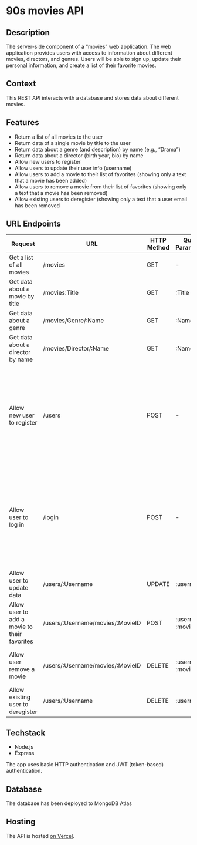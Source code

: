 # 90s movies API

Description
---

The server-side component of a “movies” web application. The web application provides users with access to information about different movies, directors, and genres. Users will be able to sign up, update their personal information, and create a list of their favorite movies.

Context
---

This REST API interacts with a database and stores data about different movies.

Features
---

*   Return a list of all movies to the user
*   Return data of a single movie by title to the user
*   Return data about a genre (and description) by name (e.g., “Drama”)
*   Return data about a director (birth year, bio) by name
*   Allow new users to register
*   Allow users to update their user info (username)
*   Allow users to add a movie to their list of favorites (showing only a text that a movie has been added)
*   Allow users to remove a movie from their list of favorites (showing only a text that a movie has been removed)
*   Allow existing users to deregister (showing only a text that a user email has been removed

URL Endpoints
---

| Request                          | URL           | HTTP Method   | Query Parameters | Request body data format | Response body data format | 
| -------                          | ---           | -----------   | ---------------- | ------------------------ |-------------------- |
| Get a list of all movies         |/movies        | GET           | \-               | None                     | A JSON object holding data about all the movies |
| Get data about a movie by title  |/movies:Title  | GET           | :Title           | None                     | A JSON object holding data about the director |
| Get data about a genre           |/movies/Genre/:Name| GET       | :Name            | None                     | A JSON object holding data about the genre
| Get data about a director by name|/movies/Director/:Name | GET   | :Name            | None                     | A JSON object holding data about a single director
| Allow new user to register       |/users         | POST          | \-               | A JSON object holding data about the user to add, structured like: `{ Username: "examplename", Password: "examplepassword", Email: "user@gmail.com", Birthday: 1980-11-23 }`| A JSON object holding data about the user to add, including an ID: `{ \_id: ObjectId('1'), Username: "examplename", Password: "examplepassword", Email: "user@gmail.com", Birthday: 1980-11-23, FavoriteMovies: \[ \] }`|
| Allow user to log in             |/login         | POST          | \-               | A JSON object holding data about the user to add, structured like: `{ Username: "examplename", Password: "examplepassword" }`| A JSON object holding data about the user to add, including an ID: `{ \_id: ObjectId('1'), Username: "examplename", Password: "examplepassword", Email: "user@gmail.com", Birthday: 1980-11-23, FavoriteMovies: \[ \] }`|
| Allow user to update data        |/users/:Username|UPDATE        | :username        | None A JSON object holding data about the updated information |
| Allow user to add a movie to their favorites|/users/:Username/movies/:MovieID | POST | :username, :movieID | None | A JSON Object holding data about the User and the movie that was added |
| Allow user remove a movie|/users/:Username/movies/:MovieID| DELETE |:username, :movieID | None | A JSON Object holding data about the User and the movie that was removed|
| Allow existing user to deregister |/users/:Username | DELETE     | :username        | None                      | A text message that the movie was successfully removed

Techstack
--- 
* Node.js
* Express

The app uses basic HTTP authentication and JWT (token-based) authentication.

Database
---
The database has been deployed to MongoDB Atlas

Hosting
---
The API is hosted [on Vercel](https://90s-movie-api-git-main-sophme.vercel.app/).